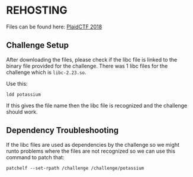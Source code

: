 # REHOSTING

Files can be found here: [PlaidCTF 2018](https://github.com/sajjadium/ctf-archives/tree/main/ctfs/PlaidCTF/2018/potassium)

## Challenge Setup
After downloading the files, please check if the libc file is linked to the binary file provided for the challenge. There was 1 libc files for the challenge which is `libc-2.23.so`.

Use this:
```
ldd potassium
```

If this gives the file name then the libc file is recognized and the challenge should work.

## Dependency Troubleshooting
If the libc files are used as dependencies by the challenge so we might runto problems where the files are not recognized so we can use this command to patch that:
```
patchelf --set-rpath /challenge /challenge/potassium
```